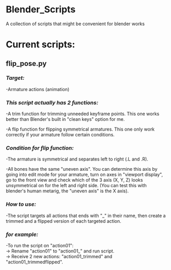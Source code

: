 # Blender_Scripts
 A collection of scripts that might be convenient for blender works

# Current scripts:

## **flip_pose.py** 

### _Target:_ <br />
-Armature actions (animation)<br />


### _This script actually has 2 functions:_ <br />
-A trim function for trimming unneeded keyframe points. This one works better than Blender's built in "clean keys" option for me.<br />

-A flip function for flipping symmetrical armatures. This one only work correctly if your armature follow certain conditions.<br />


### _Condition for flip function:_ <br />
-The armature is symmetrical and separates left to right (.L and .R).<br />

-All bones have the same "uneven axis". You can determine this axis by going into edit mode for your armature, turn on axes in "viewport display", go to the front view and check which of the 3 axis (X, Y, Z) looks unsymmetrical on for the left and right side. (You can test this with blender's human metarig, the "uneven axis" is the X axis). <br />


### _How to use:_ <br />
-The script targets all actions that ends with "_" in their name, then create a trimmed and a flipped version of each targeted action.<br />

### _for example:_ <br />
-To run the script on "action01":<br />
-> Rename "action01" to "action01_" and run script.<br />
-> Receive 2 new actions: "action01_trimmed" and "action01_trimmedflipped".<br />

